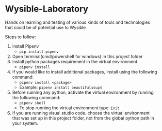 # Wysible-Laboratory
Hands on learning and testing of various kinds of tools and technologies that could be of potential use to Wysible

Steps to follow:

1. Install Pipenv
    - ```pip install pipenv```
2. Open terminal(cmd/powershell for windows) in this project folder
3. Install python packages requirement in the virtual environment
    - ```pipenv install```
4. If you would like to install additional packages, install using the following command:
    - ```pipenv install <package>```
    - Example: ```pipenv install beautifulsoup4```
5. Before running any python, activate the virtual environment by running the following command:
    - ```pipenv shell```
    - To stop running the virtual environment type: ```Exit```
6. If you are running visual studio code. choose the virtual environment that was set up in this project folder, not from the global python path in your system.